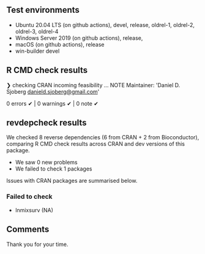 ## Test environments

* Ubuntu 20.04 LTS (on github actions), devel, release, oldrel-1, oldrel-2, oldrel-3, oldrel-4
* Windows Server 2019 (on github actions), release,
* macOS (on github actions), release
* win-builder devel

## R CMD check results

❯ checking CRAN incoming feasibility ... NOTE
  Maintainer: 'Daniel D. Sjoberg <danield.sjoberg@gmail.com>'
  
0 errors ✔ | 0 warnings ✔ | 0 note ✔

## revdepcheck results

We checked 8 reverse dependencies (6 from CRAN + 2 from Bioconductor), comparing R CMD check results across CRAN and dev versions of this package.

 * We saw 0 new problems
 * We failed to check 1 packages

Issues with CRAN packages are summarised below.

### Failed to check

* lnmixsurv (NA)
 
## Comments

Thank you for your time.

